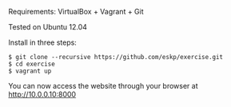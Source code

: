 Requirements: VirtualBox + Vagrant + Git

Tested on Ubuntu 12.04

Install in three steps:

```
$ git clone --recursive https://github.com/eskp/exercise.git
$ cd exercise
$ vagrant up
```

You can now access the website through your browser at http://10.0.0.10:8000
